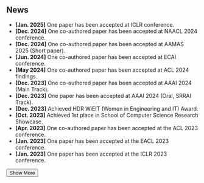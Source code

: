 <h2>News</h2>
<ul id="news-list">
  <li><strong>[Jan. 2025]</strong> One paper has been accepted at ICLR conference.</li>
  <li><strong>[Dec. 2024]</strong> One co-authored paper has been accepted at NAACL 2024 conference.</li>
  <li><strong>[Dec. 2024]</strong> One co-authored paper has been accepted at AAMAS 2025 (Short paper).</li>
  <li class="extra-news"><strong>[Jun. 2024]</strong> One co-authored paper has been accepted at ECAI conference.</li>
  <li class="extra-news"><strong>[May 2024]</strong> One co-authored paper has been accepted at ACL 2024 findings.</li>
  <li class="extra-news"><strong>[Dec. 2023]</strong> One co-authored paper has been accepted at AAAI 2024 (Main Track).</li>
  <li class="extra-news"><strong>[Dec. 2023]</strong> One paper has been accepted at AAAI 2024 (Oral, SRRAI Track).</li>
  <li class="extra-news"><strong>[Dec. 2023]</strong> Achieved HDR WiEIT (Women in Engineering and IT) Award.</li>
  <li class="extra-news"><strong>[Oct. 2023]</strong> Achieved 1st place in School of Computer Science Research Showcase.</li>
  <li class="extra-news"><strong>[Apr. 2023]</strong> One co-authored paper has been accepted at the ACL 2023 conference.</li>
  <li class="extra-news"><strong>[Jan. 2023]</strong> One paper has been accepted at the EACL 2023 conference.</li>
  <li class="extra-news"><strong>[Jan. 2023]</strong> One paper has been accepted at the ICLR 2023 conference.</li>
</ul>

<button id="toggle-news" onclick="toggleNews()">Show More</button>

<script>
  function toggleNews() {
    const moreItems = document.querySelectorAll(".extra-news");
    const btn = document.getElementById("toggle-news");
    const isHidden = moreItems[0].style.display === "none" || !moreItems[0].style.display;
    moreItems.forEach(item => {
      item.style.display = isHidden ? "list-item" : "none";
    });
    btn.innerText = isHidden ? "Show Less" : "Show More";
  }

  document.addEventListener("DOMContentLoaded", () => {
    document.querySelectorAll(".extra-news").forEach(item => item.style.display = "none");
  });
</script>
